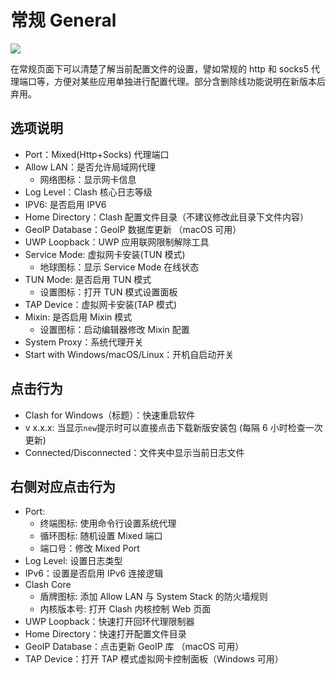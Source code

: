 # 常规 General

![](~@imgs/ui-general.png)

在常规页面下可以清楚了解当前配置文件的设置，譬如常规的 http 和 socks5 代理端口等，方便对某些应用单独进行配置代理。部分含删除线功能说明在新版本后弃用。

## 选项说明

- Port：Mixed(Http+Socks) 代理端口
- Allow LAN：是否允许局域网代理
  - 网络图标：显示网卡信息
- Log Level：Clash 核心日志等级
- IPV6: 是否启用 IPV6
- Home Directory：Clash 配置文件目录（不建议修改此目录下文件内容）
- GeoIP Database：GeoIP 数据库更新 （macOS 可用）
- UWP Loopback：UWP 应用联网限制解除工具
- Service Mode: 虚拟网卡安装(TUN 模式)
  - 地球图标：显示 Service Mode 在线状态
- TUN Mode: 是否启用 TUN 模式
  - 设置图标：打开 TUN 模式设置面板
- TAP Device：虚拟网卡安装(TAP 模式)
- Mixin: 是否启用 Mixin 模式
  - 设置图标：启动编辑器修改 Mixin 配置
- System Proxy：系统代理开关
- Start with Windows/macOS/Linux：开机自启动开关

## 点击行为

- Clash for Windows（标题）：快速重启软件
- v x.x.x: 当显示`new`提示时可以直接点击下载新版安装包 (每隔 6 小时检查一次更新)
- Connected/Disconnected：文件夹中显示当前日志文件

## 右侧对应点击行为

- Port:
  - 终端图标: 使用命令行设置系统代理
  - 循环图标: 随机设置 Mixed 端口
  - 端口号：修改 Mixed Port
- Log Level: 设置日志类型
- IPv6：设置是否启用 IPv6 连接逻辑
- Clash Core
  - 盾牌图标: 添加 Allow LAN 与 System Stack 的防火墙规则
  - 内核版本号: 打开 Clash 内核控制 Web 页面
- UWP Loopback：快速打开回环代理限制器
- Home Directory：快速打开配置文件目录
- GeoIP Database：点击更新 GeoIP 库 （macOS 可用）
- TAP Device：打开 TAP 模式虚拟网卡控制面板（Windows 可用）
